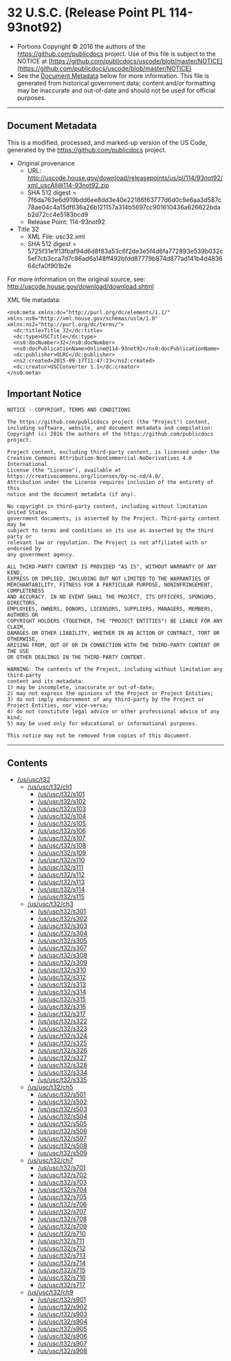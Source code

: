 ---
---

# 32 U.S.C. (Release Point PL 114-93not92)

* Portions Copyright © 2016 the authors of the https://github.com/publicdocs project.
  Use of this file is subject to the NOTICE at [https://github.com/publicdocs/uscode/blob/master/NOTICE](https://github.com/publicdocs/uscode/blob/master/NOTICE)
* See the [Document Metadata](#document-metadata) below for more information.
  This file is generated from historical government data; content and/or formatting may be inaccurate and out-of-date and should not be used for official purposes.

----------

## Document Metadata

This is a modified, processed, and marked-up version of the US Code,
generated by the https://github.com/publicdocs project.

* Original provenance
    * URL: http://uscode.house.gov/download/releasepoints/us/pl/114/93not92/xml_uscAll@114-93not92.zip
    * SHA 512 digest = 7f6da763e6d919bdd6ee8dd3e40e22186f63777d6d0c9e6aa3d587c78ae04c4a15df636a26b121157a314b5697cc901610436a626622bdab2d72cc4e5183bcd9
    * Release Point: 114-93not92
* Title 32
    * XML File: usc32.xml
    * SHA 512 digest = 5725f31e1f13fbaf94d6d8f83a53c6f2de3e5f4d6fa772893e539b032c5ef7cb3cca7d7c86ad6a148ff492bfdd87779b874d877ad141b4d483664cfa0f901b2e

For more information on the original source, see:
http://uscode.house.gov/download/download.shtml



XML file metadata:

```
<ns0:meta xmlns:dc="http://purl.org/dc/elements/1.1/" xmlns:ns0="http://xml.house.gov/schemas/uslm/1.0" xmlns:ns2="http://purl.org/dc/terms/">
  <dc:title>Title 32</dc:title>
  <dc:type>USCTitle</dc:type>
  <ns0:docNumber>32</ns0:docNumber>
  <ns0:docPublicationName>Online@114-93not92</ns0:docPublicationName>
  <dc:publisher>OLRC</dc:publisher>
  <ns2:created>2015-09-17T11:47:23</ns2:created>
  <dc:creator>USCConverter 1.1</dc:creator>
</ns0:meta>

```

## Important Notice

```
NOTICE - COPYRIGHT, TERMS AND CONDITIONS

The https://github.com/publicdocs project (the "Project") content,
including software, website, and document metadata and compilation:
Copyright (c) 2016 the authors of the https://github.com/publicdocs project.

Project content, excluding third-party content, is licensed under the
Creative Commons Attribution-NonCommercial-NoDerivatives 4.0 International
License (the "License"), available at https://creativecommons.org/licenses/by-nc-nd/4.0/.
Attribution under the License requires inclusion of the entirety of this
notice and the document metadata (if any).

No copyright in third-party content, including without limitation United States
government documents, is asserted by the Project. Third-party content may be
subject to terms and conditions on its use as asserted by the third party or
relevant law or regulation. The Project is not affiliated with or endorsed by
any government agency.

ALL THIRD-PARTY CONTENT IS PROVIDED "AS IS", WITHOUT WARRANTY OF ANY KIND,
EXPRESS OR IMPLIED, INCLUDING BUT NOT LIMITED TO THE WARRANTIES OF
MERCHANTABILITY, FITNESS FOR A PARTICULAR PURPOSE, NONINFRINGEMENT, COMPLETENESS
AND ACCURACY. IN NO EVENT SHALL THE PROJECT, ITS OFFICERS, SPONSORS, DIRECTORS,
EMPLOYEES, OWNERS, DONORS, LICENSORS, SUPPLIERS, MANAGERS, MEMBERS, AUTHORS OR
COPYRIGHT HOLDERS (TOGETHER, THE "PROJECT ENTITIES") BE LIABLE FOR ANY CLAIM,
DAMAGES OR OTHER LIABILITY, WHETHER IN AN ACTION OF CONTRACT, TORT OR OTHERWISE,
ARISING FROM, OUT OF OR IN CONNECTION WITH THE THIRD-PARTY CONTENT OR THE USE
OR OTHER DEALINGS IN THE THIRD-PARTY CONTENT.

WARNING: The contents of the Project, including without limitation any third-party
content and its metadata:
1) may be incomplete, inaccurate or out-of-date;
2) may not express the opinions of the Project or Project Entities;
3) do not imply endorsement of any third-party by the Project or Project Entities, nor vice-versa;
4) do not constitute legal advice or other professional advice of any kind;
5) may be used only for educational or informational purposes.

This notice may not be removed from copies of this document.

```


----------

## Contents



* [/us/usc/t32](.//us/usc/t32//m__us_usc_t32.md)
  * [/us/usc/t32/ch1](.//us/usc/t32/ch1//m__us_usc_t32_ch1.md)
    * [/us/usc/t32/s101](.//us/usc/t32/ch1//m__us_usc_t32_s101.md)
    * [/us/usc/t32/s102](.//us/usc/t32/ch1//m__us_usc_t32_s102.md)
    * [/us/usc/t32/s103](.//us/usc/t32/ch1//m__us_usc_t32_s103.md)
    * [/us/usc/t32/s104](.//us/usc/t32/ch1//m__us_usc_t32_s104.md)
    * [/us/usc/t32/s105](.//us/usc/t32/ch1//m__us_usc_t32_s105.md)
    * [/us/usc/t32/s106](.//us/usc/t32/ch1//m__us_usc_t32_s106.md)
    * [/us/usc/t32/s107](.//us/usc/t32/ch1//m__us_usc_t32_s107.md)
    * [/us/usc/t32/s108](.//us/usc/t32/ch1//m__us_usc_t32_s108.md)
    * [/us/usc/t32/s109](.//us/usc/t32/ch1//m__us_usc_t32_s109.md)
    * [/us/usc/t32/s110](.//us/usc/t32/ch1//m__us_usc_t32_s110.md)
    * [/us/usc/t32/s111](.//us/usc/t32/ch1//m__us_usc_t32_s111.md)
    * [/us/usc/t32/s112](.//us/usc/t32/ch1//m__us_usc_t32_s112.md)
    * [/us/usc/t32/s113](.//us/usc/t32/ch1//m__us_usc_t32_s113.md)
    * [/us/usc/t32/s114](.//us/usc/t32/ch1//m__us_usc_t32_s114.md)
    * [/us/usc/t32/s115](.//us/usc/t32/ch1//m__us_usc_t32_s115.md)
  * [/us/usc/t32/ch3](.//us/usc/t32/ch3//m__us_usc_t32_ch3.md)
    * [/us/usc/t32/s301](.//us/usc/t32/ch3//m__us_usc_t32_s301.md)
    * [/us/usc/t32/s302](.//us/usc/t32/ch3//m__us_usc_t32_s302.md)
    * [/us/usc/t32/s303](.//us/usc/t32/ch3//m__us_usc_t32_s303.md)
    * [/us/usc/t32/s304](.//us/usc/t32/ch3//m__us_usc_t32_s304.md)
    * [/us/usc/t32/s305](.//us/usc/t32/ch3//m__us_usc_t32_s305.md)
    * [/us/usc/t32/s307](.//us/usc/t32/ch3//m__us_usc_t32_s307.md)
    * [/us/usc/t32/s308](.//us/usc/t32/ch3//m__us_usc_t32_s308.md)
    * [/us/usc/t32/s309](.//us/usc/t32/ch3//m__us_usc_t32_s309.md)
    * [/us/usc/t32/s310](.//us/usc/t32/ch3//m__us_usc_t32_s310.md)
    * [/us/usc/t32/s312](.//us/usc/t32/ch3//m__us_usc_t32_s312.md)
    * [/us/usc/t32/s313](.//us/usc/t32/ch3//m__us_usc_t32_s313.md)
    * [/us/usc/t32/s314](.//us/usc/t32/ch3//m__us_usc_t32_s314.md)
    * [/us/usc/t32/s315](.//us/usc/t32/ch3//m__us_usc_t32_s315.md)
    * [/us/usc/t32/s316](.//us/usc/t32/ch3//m__us_usc_t32_s316.md)
    * [/us/usc/t32/s317](.//us/usc/t32/ch3//m__us_usc_t32_s317.md)
    * [/us/usc/t32/s322](.//us/usc/t32/ch3//m__us_usc_t32_s322.md)
    * [/us/usc/t32/s323](.//us/usc/t32/ch3//m__us_usc_t32_s323.md)
    * [/us/usc/t32/s324](.//us/usc/t32/ch3//m__us_usc_t32_s324.md)
    * [/us/usc/t32/s325](.//us/usc/t32/ch3//m__us_usc_t32_s325.md)
    * [/us/usc/t32/s326](.//us/usc/t32/ch3//m__us_usc_t32_s326.md)
    * [/us/usc/t32/s327](.//us/usc/t32/ch3//m__us_usc_t32_s327.md)
    * [/us/usc/t32/s328](.//us/usc/t32/ch3//m__us_usc_t32_s328.md)
    * [/us/usc/t32/s334](.//us/usc/t32/ch3//m__us_usc_t32_s334.md)
    * [/us/usc/t32/s335](.//us/usc/t32/ch3//m__us_usc_t32_s335.md)
  * [/us/usc/t32/ch5](.//us/usc/t32/ch5//m__us_usc_t32_ch5.md)
    * [/us/usc/t32/s501](.//us/usc/t32/ch5//m__us_usc_t32_s501.md)
    * [/us/usc/t32/s502](.//us/usc/t32/ch5//m__us_usc_t32_s502.md)
    * [/us/usc/t32/s503](.//us/usc/t32/ch5//m__us_usc_t32_s503.md)
    * [/us/usc/t32/s504](.//us/usc/t32/ch5//m__us_usc_t32_s504.md)
    * [/us/usc/t32/s505](.//us/usc/t32/ch5//m__us_usc_t32_s505.md)
    * [/us/usc/t32/s506](.//us/usc/t32/ch5//m__us_usc_t32_s506.md)
    * [/us/usc/t32/s507](.//us/usc/t32/ch5//m__us_usc_t32_s507.md)
    * [/us/usc/t32/s508](.//us/usc/t32/ch5//m__us_usc_t32_s508.md)
    * [/us/usc/t32/s509](.//us/usc/t32/ch5//m__us_usc_t32_s509.md)
  * [/us/usc/t32/ch7](.//us/usc/t32/ch7//m__us_usc_t32_ch7.md)
    * [/us/usc/t32/s701](.//us/usc/t32/ch7//m__us_usc_t32_s701.md)
    * [/us/usc/t32/s702](.//us/usc/t32/ch7//m__us_usc_t32_s702.md)
    * [/us/usc/t32/s703](.//us/usc/t32/ch7//m__us_usc_t32_s703.md)
    * [/us/usc/t32/s704](.//us/usc/t32/ch7//m__us_usc_t32_s704.md)
    * [/us/usc/t32/s705](.//us/usc/t32/ch7//m__us_usc_t32_s705.md)
    * [/us/usc/t32/s706](.//us/usc/t32/ch7//m__us_usc_t32_s706.md)
    * [/us/usc/t32/s707](.//us/usc/t32/ch7//m__us_usc_t32_s707.md)
    * [/us/usc/t32/s708](.//us/usc/t32/ch7//m__us_usc_t32_s708.md)
    * [/us/usc/t32/s709](.//us/usc/t32/ch7//m__us_usc_t32_s709.md)
    * [/us/usc/t32/s710](.//us/usc/t32/ch7//m__us_usc_t32_s710.md)
    * [/us/usc/t32/s711](.//us/usc/t32/ch7//m__us_usc_t32_s711.md)
    * [/us/usc/t32/s712](.//us/usc/t32/ch7//m__us_usc_t32_s712.md)
    * [/us/usc/t32/s713](.//us/usc/t32/ch7//m__us_usc_t32_s713.md)
    * [/us/usc/t32/s714](.//us/usc/t32/ch7//m__us_usc_t32_s714.md)
    * [/us/usc/t32/s715](.//us/usc/t32/ch7//m__us_usc_t32_s715.md)
    * [/us/usc/t32/s716](.//us/usc/t32/ch7//m__us_usc_t32_s716.md)
    * [/us/usc/t32/s717](.//us/usc/t32/ch7//m__us_usc_t32_s717.md)
  * [/us/usc/t32/ch9](.//us/usc/t32/ch9//m__us_usc_t32_ch9.md)
    * [/us/usc/t32/s901](.//us/usc/t32/ch9//m__us_usc_t32_s901.md)
    * [/us/usc/t32/s902](.//us/usc/t32/ch9//m__us_usc_t32_s902.md)
    * [/us/usc/t32/s903](.//us/usc/t32/ch9//m__us_usc_t32_s903.md)
    * [/us/usc/t32/s904](.//us/usc/t32/ch9//m__us_usc_t32_s904.md)
    * [/us/usc/t32/s905](.//us/usc/t32/ch9//m__us_usc_t32_s905.md)
    * [/us/usc/t32/s906](.//us/usc/t32/ch9//m__us_usc_t32_s906.md)
    * [/us/usc/t32/s907](.//us/usc/t32/ch9//m__us_usc_t32_s907.md)
    * [/us/usc/t32/s908](.//us/usc/t32/ch9//m__us_usc_t32_s908.md)


